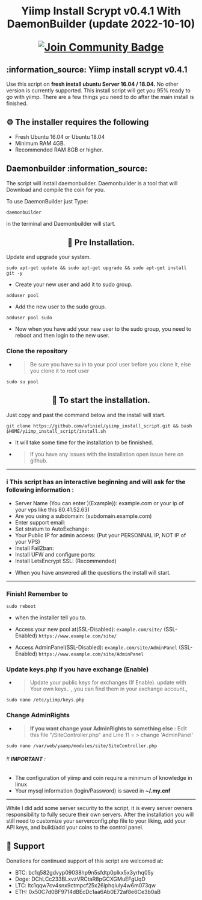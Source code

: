 <h1 align="center"> Yiimp Install Scrypt v0.4.1 With DaemonBuilder (update 2022-10-10) 

<a href="https://discord.gg/TTprjGD2tw"><img src="https://img.shields.io/discord/904564600354254898.svg?style=flat&label=Discord %3C3%20&color=7289DA%22" alt="Join Community Badge"/></a></h1>

 <h2 align="left"> :information_source: Yiimp install scrypt v0.4.1</h2>
Use this script on <b> fresh install ubuntu Server 16.04 / 18.04.</b> No other version is currently supported. This install script will get you 95% ready to go with yiimp. There are a few things you need to do after the main install is finished.
<h2 align="left"> ⚙️ The installer requires the following </h2>

* Fresh Ubuntu 16.04 or Ubuntu 18.04
* Minimum RAM 4GB.
* Recommended RAM 8GB or higher.

<h2 align="left"> Daemonbuilder :information_source: </h2>
The script will install daemonbuilder. Daemonbuilder is a tool that will Download and compile the coin for you.

To use DaemonBuilder just Type:
```
daemonbuilder
```
in the terminal and Daemonbuilder will start.

<h2 align="center"> 💾 Pre Installation. </h2>

Update and upgrade your system.
```
sudo apt-get update && sudo apt-get upgrade && sudo apt-get install git -y
```
- Create your new user and add it to sudo group.
```
adduser pool
```
- Add the new user to the sudo group.
```
adduser pool sudo
```
- Now when you have add your new user to the sudo group, you need to reboot and then login to the new user.

### Clone the repository
- > Be sure you have su in to your pool user before you clone it, else you clone it to root user
```
sudo su pool
```
<h2 align="center"> 💾 To start the installation. </h2>
Just copy and past the command below and the install will start.

```
git clone https://github.com/afiniel/yiimp_install_script.git && bash $HOME/yiimp_install_script/install.sh
```

- It will take some time for the installation to be finnished.
- > If you have any issues with the installation open issue here on github.
***********************************

### :information_source: This script has an interactive beginning and will ask for the following information :

- Server Name (You can enter )(Example)): example.com or your ip of your vps like this 80.41.52.63)
- Are you using a subdomain: (subdomain.example.com)
- Enter support email:
- Set stratum to AutoExchange:
- Your Public IP for admin access: (Put your PERSONNAL IP, NOT IP of your VPS)
- Install Fail2ban:
- Install UFW and configure ports: 
- Install LetsEncrypt SSL: (Recommended)
* When you have answered all the questions the install will start.
***********************************

### Finish! Remember to 
```
sudo reboot
```
-  when the installer tell you to.

- Access your new pool at(SSL-Disabled): ```example.com/site/```  (SSL-Enabled) ```https://www.example.com/site/```
- Access AdminPanel(SSL-Disabled): ```example.com/site/AdminPanel``` (SSL-Enabled) ```https://www.example.com/site/AdminPanel```


### Update keys.php if you have exchange (Enable)

- > Update your public keys for exchanges (If Enable). update with Your own keys.. , you can find them in your exchange account.,
```
sudo nano /etc/yiimp/keys.php
```
### Change AdminRights

- > **If you want change your AdminRights to something else :** Edit this file "/SiteController.php" and Line 11 = > change 'AdminPanel'

```
sudo nano /var/web/yaamp/modules/site/SiteController.php
```
###### :bangbang: **IMPORTANT** : 

- The configuration of yiimp and coin require a minimum of knowledge in linux
- Your mysql information (login/Password) is saved in **~/.my.cnf**

*****************************************************************************

While I did add some server security to the script, it is every server owners responsibility to fully secure their own servers. After the installation you will still need to customize your serverconfig.php file to your liking, add your API keys, and build/add your coins to the control panel.

## 🎁 Support

Donations for continued support of this script are welcomed at:

* BTC:  bc1q582gdvyp09038hp9n5sfdtp0plkx5x3yrhq05y
* Doge: DChLCc233BLxvzVRCtaR8pGCXGMuEFgUqD
* LTC:  ltc1qqw7cv4snx9ctmpcf25x26lphqluly4w6m073qw
* ETH: 0x50C7d0BF9714dBEcDc1aa6Ab0E72af8e6Ce3b0aB
